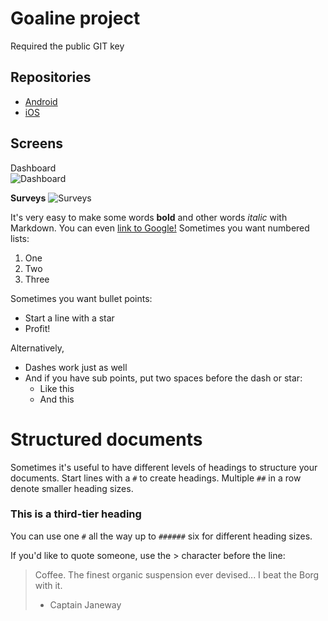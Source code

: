 # Goaline project
Required the public GIT key

## Repositories
- [Android](dlernatovich@git.briskmobile.com:/GitRepository/GoallineBoostcxAndroid)
- [iOS](dlernatovich@git.briskmobile.com:/GitRepository/Goalline.ios)

## Screens
Dashboard<br>
![Dashboard](file:///android_asset/UIDashboard.png)

**Surveys**
![Surveys](file:///android_asset/UISurveys.png)

It's very easy to make some words **bold** and other words *italic* with Markdown. You can even [link to Google!](http://google.com)
Sometimes you want numbered lists:

1. One
2. Two
3. Three

Sometimes you want bullet points:

* Start a line with a star
* Profit!

Alternatively,

- Dashes work just as well
- And if you have sub points, put two spaces before the dash or star:
    - Like this
    - And this
    
# Structured documents
    
Sometimes it's useful to have different levels of headings to structure your documents. Start lines with a `#` to create headings. Multiple `##` in a row denote smaller heading sizes.
    
### This is a third-tier heading
    
You can use one `#` all the way up to `######` six for different heading sizes.
    
If you'd like to quote someone, use the > character before the line:
    
> Coffee. The finest organic suspension ever devised... I beat the Borg with it.
> - Captain Janeway


